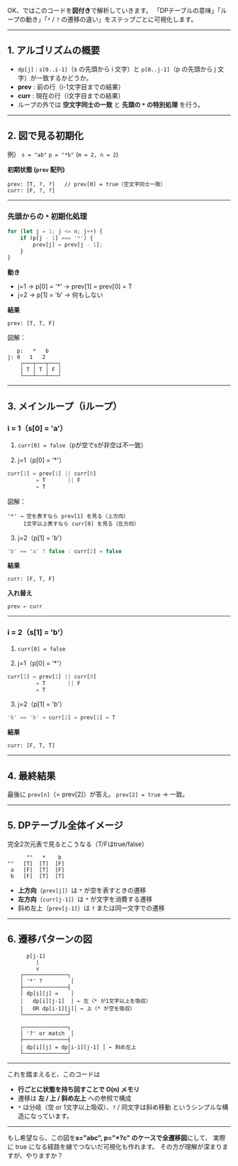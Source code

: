 OK、ではこのコードを**図付き**で解析していきます。
「DPテーブルの意味」「ループの動き」「`*` / `?` の遷移の違い」をステップごとに可視化します。

---

## 1. アルゴリズムの概要

* `dp[j]` : `s[0..i-1]`（s の先頭から i 文字）と `p[0..j-1]`（p の先頭から j 文字）が一致するかどうか。
* **prev** : 前の行（i-1文字目までの結果）
* **curr** : 現在の行（i文字目までの結果）
* ループの外では **空文字同士の一致** と **先頭の `*` の特別処理** を行う。

---

## 2. 図で見る初期化

例）
`s = "ab"`
`p = "*b"`
(`m = 2, n = 2`)

**初期状態 (`prev` 配列)**

```
prev: [T, ?, ?]   // prev[0] = true（空文字同士一致）
curr: [F, ?, ?]
```

---

### **先頭からの `*` 初期化処理**

```ts
for (let j = 1; j <= n; j++) {
    if (p[j - 1] === '*') {
        prev[j] = prev[j - 1];
    }
}
```

**動き**

* j=1 → p\[0] = '\*' → prev\[1] = prev\[0] = T
* j=2 → p\[1] = 'b' → 何もしない

**結果**

```
prev: [T, T, F]
```

図解：

```
   p:   *   b
j: 0   1   2
    ┌───┬───┬───┐
    │ T │ T │ F │
    └───┴───┴───┘
```

---

## 3. メインループ（iループ）

### **i = 1**（s\[0] = 'a'）

1. `curr[0] = false`（pが空でsが非空は不一致）

2. j=1（p\[0] = '\*'）

```ts
curr[1] = prev[1] || curr[0]
         = T       || F
         = T
```

図解：

```
'*' → 空を表すなら prev[1] を見る（上方向）
     1文字以上表すなら curr[0] を見る（左方向）
```

3. j=2（p\[1] = 'b'）

```ts
'b' == 'a' ? false : curr[2] = false
```

**結果**

```
curr: [F, T, F]
```

**入れ替え**

```
prev ← curr
```

---

### **i = 2**（s\[1] = 'b'）

1. `curr[0] = false`

2. j=1（p\[0] = '\*'）

```ts
curr[1] = prev[1] || curr[0]
         = T       || F
         = T
```

3. j=2（p\[1] = 'b'）

```ts
'b' == 'b' → curr[2] = prev[1] = T
```

**結果**

```
curr: [F, T, T]
```

---

## 4. 最終結果

最後に `prev[n]`（= prev\[2]）が答え。
`prev[2] = true` → 一致。

---

## 5. DPテーブル全体イメージ

完全2次元表で見るとこうなる（T/Fはtrue/false）

```
      ""   *    b
""   [T]  [T]  [F]
 a   [F]  [T]  [F]
 b   [F]  [T]  [T]
```

* **上方向**（`prev[j]`）は `*` が空を表すときの遷移
* **左方向**（`curr[j-1]`）は `*` が文字を消費する遷移
* 斜め左上（`prev[j-1]`）は `?` または同一文字での遷移

---

## 6. 遷移パターンの図

```
      p[j-1]
         |
         v
    ┌──────────────┐
    │ '*' ?         │
    ├──────────────┤
    │ dp[i][j] =    │
    │   dp[i][j-1]  │ ← 左（* が1文字以上を吸収）
    │   OR dp[i-1][j]│ ← 上（* が空を吸収）
    └──────────────┘

    ┌──────────────┐
    │ '?' or match  │
    ├──────────────┤
    │ dp[i][j] = dp[i-1][j-1] │ ← 斜め左上
    └──────────────┘
```

---

これを踏まえると、このコードは

* **行ごとに状態を持ち回すことで O(n) メモリ**
* 遷移は **左 / 上 / 斜め左上** への参照で構成
* `*` は分岐（空 or 1文字以上吸収）、`?` / 同文字は斜め移動
  というシンプルな構造になっています。

---

もし希望なら、この図を**s="abc", p="\*?c" のケースで全遷移図**にして、
実際に true になる経路を線でつないだ可視化も作れます。
その方が理解が深まりますが、やりますか？
